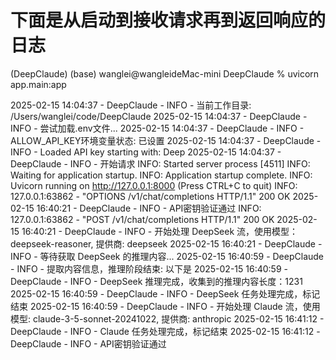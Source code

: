 # 下面是从启动到接收请求再到返回响应的日志
(DeepClaude) (base) wanglei@wangleideMac-mini DeepClaude % uvicorn app.main:app

2025-02-15 14:04:37 - DeepClaude - INFO - 当前工作目录: /Users/wanglei/code/DeepClaude
2025-02-15 14:04:37 - DeepClaude - INFO - 尝试加载.env文件...
2025-02-15 14:04:37 - DeepClaude - INFO - ALLOW_API_KEY环境变量状态: 已设置
2025-02-15 14:04:37 - DeepClaude - INFO - Loaded API key starting with: Deep
2025-02-15 14:04:37 - DeepClaude - INFO - 开始请求
INFO:     Started server process [4511]
INFO:     Waiting for application startup.
INFO:     Application startup complete.
INFO:     Uvicorn running on http://127.0.0.1:8000 (Press CTRL+C to quit)
INFO:     127.0.0.1:63862 - "OPTIONS /v1/chat/completions HTTP/1.1" 200 OK
2025-02-15 16:40:21 - DeepClaude - INFO - API密钥验证通过
INFO:     127.0.0.1:63862 - "POST /v1/chat/completions HTTP/1.1" 200 OK
2025-02-15 16:40:21 - DeepClaude - INFO - 开始处理 DeepSeek 流，使用模型：deepseek-reasoner, 提供商: deepseek
2025-02-15 16:40:21 - DeepClaude - INFO - 等待获取 DeepSeek 的推理内容...
2025-02-15 16:40:59 - DeepClaude - INFO - 提取内容信息，推理阶段结束: 以下是
2025-02-15 16:40:59 - DeepClaude - INFO - DeepSeek 推理完成，收集到的推理内容长度：1231
2025-02-15 16:40:59 - DeepClaude - INFO - DeepSeek 任务处理完成，标记结束
2025-02-15 16:40:59 - DeepClaude - INFO - 开始处理 Claude 流，使用模型: claude-3-5-sonnet-20241022, 提供商: anthropic
2025-02-15 16:41:12 - DeepClaude - INFO - Claude 任务处理完成，标记结束
2025-02-15 16:41:12 - DeepClaude - INFO - API密钥验证通过
